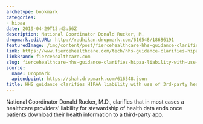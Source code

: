 ```yaml
---
archetype: bookmark
categories:
- hipaa
date: 2019-04-29T13:43:56Z
description: National Coordinator Donald Rucker, M.
dropmark.editURL: http://radhikan.dropmark.com/616548/18686191
featuredImage: /img/content/post/fiercehealthcare-hhs-guidance-clarifies-hipaa-liability-with-use-of-3rd-party-health-apps.jpg
link: https://www.fiercehealthcare.com/tech/hhs-guidance-clarifies-hipaa-liability-use-third-party-health-apps
linkBrand: fiercehealthcare.com
slug: fiercehealthcare-hhs-guidance-clarifies-hipaa-liability-with-use-of-3rd-party-health-apps
source:
  name: Dropmark
  apiendpoint: https://shah.dropmark.com/616548.json
title: HHS guidance clarifies HIPAA liability with use of 3rd-party health apps
---
```

National Coordinator Donald Rucker, M.D., clarifies that in most cases a healthcare providers' liability for stewardship of health data ends once patients download their health information to a third-party app.